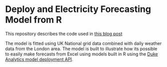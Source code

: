 # Deploy and Electricity Forecasting Model from R 
This repository describes the code used in [this blog post](http://www.dukeanalytics.com/blog/electricity-forecasting-the-power-of-r-in-a-spreadsheet/)

The model is fitted using UK National grid data combined with daily weather data from the London area.
The model is built to illustrate how its possible to easily make forecasts from Excel using models built in R using the [Duke Analytics model deployment API](http://www.dukeanalytics.com/products/dukedeploy.php).




